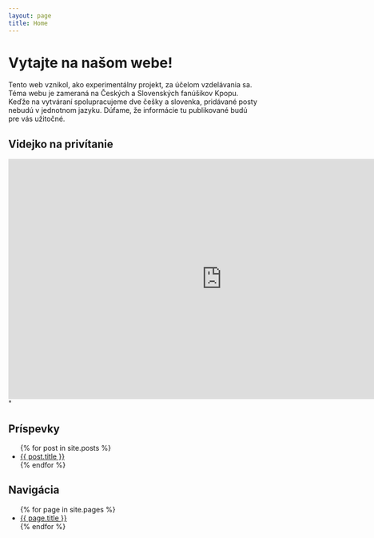 ```yaml
---
layout: page
title: Home
---
```


# Vytajte na našom webe!

Tento web vznikol, ako experimentálny projekt, za účelom vzdelávania sa. Téma webu je zameraná na Českých a Slovenských fanúšikov Kpopu. Keďže na vytváraní spolupracujeme dve češky a slovenka, pridávané posty nebudú v jednotnom jazyku. Dúfame, že informácie tu publikované budú pre vás užitočné.

## Videjko na privítanie 

<iframe width="854" height="480" src="https://www.youtube.com/embed/jp2emtZWc_k" frameborder="0" allowfullscreen></iframe>"

## Príspevky

<ul>
  {% for post in site.posts %}
    <li>
      <a href="{{ site.baseurl }}{{ post.url }}">{{ post.title }}</a>
    </li>
  {% endfor %}
</ul>

## Navigácia


<ul>
  {% for page in site.pages %}
    <li>
      <a href="{{ site.baseurl }}{{ page.url }}">{{ page.title }}</a>
    </li>
  {% endfor %}
</ul>
